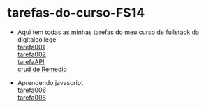 # tarefas-do-curso-FS14
* Aqui tem todas as minhas tarefas do meu curso de fullstack da digitalcollege <br>
<a href="https://daviiisousa.github.io/html-css/teste002/">tarefa001</a> <br>
<a href="https://daviiisousa.github.io/FlexBox-Fitness/">tarefa002</a> <br>
<a href="https://daviiisousa.github.io/consumindo-API/">tarefaAPI</a> <br>
<a href="https://daviiisousa.github.io/crud-de-remedios/html/produtos.html">crud de Remedio</a> <br>

* Aprendendo javascript <br>
<a href="https://daviiisousa.github.io/Javascript-estudos/Tarefas/tarefa006/">tarefa006</a> <br>
<a href="https://daviiisousa.github.io/Javascript-estudos/Tarefas/tarefa008/">tarefa008</a>
